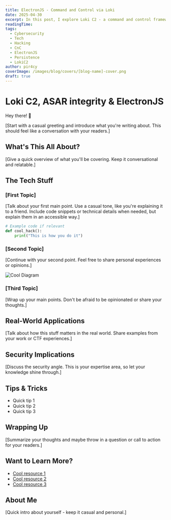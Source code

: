 ```yaml
---
title: ElectronJS - Command and Control via Loki
date: 2025-04-30
excerpt: In this post, I explore Loki C2 - a command and control framework built in NodeJS and targets applications built on ElectronJS
readingTime: 
tags:
  - Cybersecurity
  - Tech
  - Hacking
  - CnC
  - ElectronJS
  - Persistence
  - LokiC2
author: pir4cy
coverImage: /images/blog/covers/[blog-name]-cover.png
draft: true
---
```


# Loki C2, ASAR integrity & ElectronJS

Hey there! 👋

[Start with a casual greeting and introduce what you're writing about. This should feel like a conversation with your readers.]

## What's This All About?

[Give a quick overview of what you'll be covering. Keep it conversational and relatable.]

## The Tech Stuff

### [First Topic]

[Talk about your first main point. Use a casual tone, like you're explaining it to a friend. Include code snippets or technical details when needed, but explain them in an accessible way.]

```python
# Example code if relevant
def cool_hack():
    print("This is how you do it")
```

### [Second Topic]

[Continue with your second point. Feel free to share personal experiences or opinions.]

![Cool Diagram](/images/blog/[blog-name]/diagram.png "Something Cool")

### [Third Topic]

[Wrap up your main points. Don't be afraid to be opinionated or share your thoughts.]

## Real-World Applications

[Talk about how this stuff matters in the real world. Share examples from your work or CTF experiences.]

## Security Implications

[Discuss the security angle. This is your expertise area, so let your knowledge shine through.]

## Tips & Tricks

- Quick tip 1
- Quick tip 2
- Quick tip 3

## Wrapping Up

[Summarize your thoughts and maybe throw in a question or call to action for your readers.]

## Want to Learn More?

- [Cool resource 1](https://example.com)
- [Cool resource 2](https://example.com)
- [Cool resource 3](https://example.com)

## About Me

[Quick intro about yourself - keep it casual and personal.] 